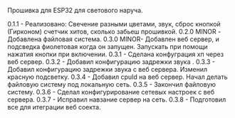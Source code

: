 Прошивка для ESP32 для светового наруча.

0.1.1 - Реализовано: Свечение разными цветами, звук, сброс кнопкой (Гирконом) счетчик хитов, сколько забьеш прошивкой.
0.2.0 MINOR - Добавлена файловая система.
0.3.0 MINOR- Добавлен веб сервер, и подсведка фиолетовая когда он запущен. Запускать при помощи нажатия кнопки при включении.
0.3.1 - Сделана конфуграция хп через веб сервер.
0.3.2 - Добавил конфигурацию задрежки звука .
0.3.3 - Добавил конфигурацию задрежки звука с веб сервера. Изменил красную подсветку.
0.3.4 - Добавил cpuId на веб сервер. Начал делать файловую систему под локальную сеть.
0.3.5 - Закончил файловую систему.
0.3.6 - Сделал конфигурирование сетевых настроек с веб сервера.
0.3.7 - Исправил навзание сервер на сеть.
0.3.8 - Подготовил все для итеграции веб соекта.
